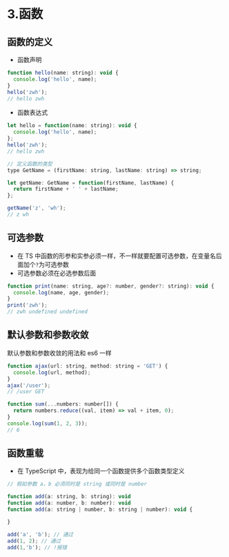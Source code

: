 # 3.函数

## 函数的定义

- 函数声明

```js
function hello(name: string): void {
  console.log('hello', name);
}
hello('zwh');
// hello zwh
```

- 函数表达式

```js
let hello = function(name: string): void {
  console.log('hello', name);
};
hello('zwh');
// hello zwh

// 定义函数的类型
type GetName = (firstName: string, lastName: string) => string;

let getName: GetName = function(firstName, lastName) {
  return firstName + ' ' + lastName;
};

getName('z', 'wh');
// z wh
```

## 可选参数

- 在 TS 中函数的形参和实参必须一样，不一样就要配置可选参数，在变量名后面加个`?`为可选参数
- 可选参数必须在必选参数后面

```js
function print(name: string, age?: number, gender?: string): void {
  console.log(name, age, gender);
}
print('zwh');
// zwh undefined undefined
```

## 默认参数和参数收敛

默认参数和参数收敛的用法和 es6 一样

```js
function ajax(url: string, method: string = 'GET') {
  console.log(url, method);
}
ajax('/user');
// /user GET
```

```js
function sum(...numbers: number[]) {
  return numbers.reduce((val, item) => val + item, 0);
}
console.log(sum(1, 2, 3));
// 6
```

## 函数重载

- 在 TypeScript 中，表现为给同一个函数提供多个函数类型定义

```js
// 假如参数 a，b 必须同时是 string 或同时是 number

function add(a: string, b: string): void
function add(a: number, b: number): void
function add(a: string | number, b: string | number): void {

}

add('a', 'b'); // 通过
add(1, 2); // 通过
add(1,'b'); // !报错
```
